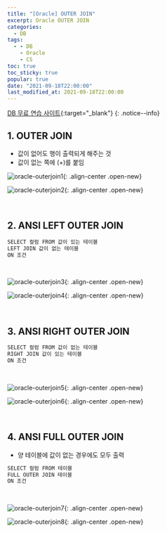 ```yaml
---
title: "[Oracle] OUTER JOIN"
excerpt: Oracle OUTER JOIN
categories:
  - DB
tags:
  - - DB
    - Oracle
    - CS
toc: true
toc_sticky: true
popular: true
date: "2021-09-18T22:00:00"
last_modified_at: 2021-09-18T22:00:00
---
```


[DB 무료 연습 사이트](http://www.sqlfiddle.com/){:target="\_blank"}
{: .notice--info}

## 1. OUTER JOIN

- 값이 없어도 행이 출력되게 해주는 것
- 값이 없는 쪽에 (+)를 붙임

![oracle-outerjoin1](https://user-images.githubusercontent.com/62803763/134348170-18423a77-b11b-4932-8094-30d4cf2c54d8.PNG){: .align-center .open-new}

![oracle-outerjoin2](https://user-images.githubusercontent.com/62803763/134348173-4037e82a-2041-4c02-9038-e021ba266b73.PNG){: .align-center .open-new}

<br>

## 2. ANSI LEFT OUTER JOIN

```java
SELECT 컬럼 FROM 값이 있는 테이블
LEFT JOIN 값이 없는 테이블
ON 조건
```

<br>

![oracle-outerjoin3](https://user-images.githubusercontent.com/62803763/134522195-bbb0e821-e78b-4165-a43c-d2a50105c5a2.PNG){: .align-center .open-new}

![oracle-outerjoin4](https://user-images.githubusercontent.com/62803763/134522199-ca45a271-84cd-4098-94dc-42d1107d4c51.PNG){: .align-center .open-new}

<br>

## 3. ANSI RIGHT OUTER JOIN

```java
SELECT 컬럼 FROM 값이 없는 테이블
RIGHT JOIN 값이 있는 테이블
ON 조건
```

<br>

![oracle-outerjoin5](https://user-images.githubusercontent.com/62803763/134522200-d6014e11-2163-4fb0-b582-bc85cddd29dc.PNG){: .align-center .open-new}

![oracle-outerjoin6](https://user-images.githubusercontent.com/62803763/134522202-b86e15c6-87ef-46a8-a643-dae71f338837.PNG){: .align-center .open-new}

<br>

## 4. ANSI FULL OUTER JOIN

- 양 테이블에 값이 없는 경우에도 모두 출력

```java
SELECT 컬럼 FROM 테이블
FULL OUTER JOIN 테이블
ON 조건
```

<br>

![oracle-outerjoin7](https://user-images.githubusercontent.com/62803763/134522205-1aef7d29-9869-41f0-9423-3b9b5a4b58b0.PNG){: .align-center .open-new}

![oracle-outerjoin8](https://user-images.githubusercontent.com/62803763/134522206-8b6db464-5ac9-4dd6-a77a-7e8fbc289e6d.PNG){: .align-center .open-new}
